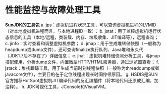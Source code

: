 # 性能监控与故障处理工具
**SunJDK的工具包**
a. jps：虚拟机进程状况工具，可以查询虚拟机进程的LVMID（对本地虚拟机进程而言，与本地进程ID一致）；
b. jstat：用于监控虚拟机运行状态信息的工具（本地/远程，类装载、内存、垃圾收集、JIT编译等），远程查询；
c. jinfo：实时查看和调整虚拟机参数；
d. jmap：用于生成堆转储快照（一般称为heapdump或dump文件），还可查询finalize执行队列、Java堆和永久代（JDK1.7后不存在了）详细信息；
e. jhat：虚拟机堆转储快照分析工具，与jmap搭配使用，分析dump文件，内置微型HTTP/HTML服务器，通过浏览器查看；
f. jstack：堆栈跟踪工具，用于生成当前时刻线程快照（一般称为threaddump或者javacore文件），主要目的在于定位线程出现长时间停顿原因。
g. HSDIS是SUN官方推荐HotSpot虚拟机JIT编译代码的反汇编插件（将本地代码还原成汇编，加注释）。
h. JDK可视化工具，JConsole和VisualVM。
